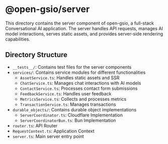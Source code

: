 # @open-gsio/server

This directory contains the server component of open-gsio, a full-stack Conversational AI application. The server handles API requests, manages AI model interactions, serves static assets, and provides server-side rendering capabilities.

## Directory Structure

- `__tests__/`: Contains test files for the server components
- `services/`: Contains service modules for different functionalities
  - `AssetService.ts`: Handles static assets and SSR
  - `ChatService.ts`: Manages chat interactions with AI models
  - `ContactService.ts`: Processes contact form submissions
  - `FeedbackService.ts`: Handles user feedback
  - `MetricsService.ts`: Collects and processes metrics
  - `TransactionService.ts`: Manages transactions
- `durable_objects/`: Contains durable object implementations
  - `ServerCoordinator.ts`: Cloudflare Implementation
  - `ServerCoordinatorBun.ts`: Bun Implementation
- `router.ts`: API Router
- `RequestContext.ts`: Application Context
- `server.ts`: Main server entry point
